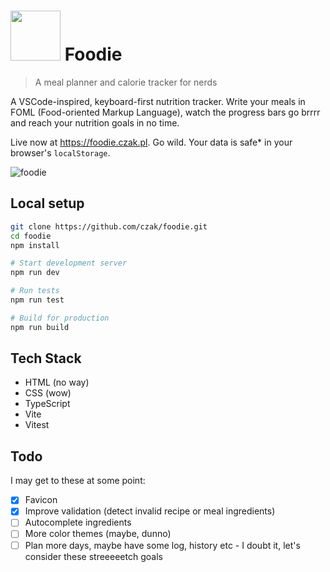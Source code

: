 # <img src="https://github.com/user-attachments/assets/50c6cda2-9c13-4e63-aa24-1a4f88197917" width="80"> Foodie

> A meal planner and calorie tracker for nerds

A VSCode-inspired, keyboard-first nutrition tracker. Write your meals in FOML (Food-oriented Markup Language), watch the progress bars go brrrr and reach your nutrition goals in no time.

Live now at https://foodie.czak.pl. Go wild. Your data is safe* in your browser's `localStorage`.

![foodie](https://github.com/user-attachments/assets/0f323d95-b248-400f-932f-064c4c079e6d)


## Local setup

```bash
git clone https://github.com/czak/foodie.git
cd foodie
npm install

# Start development server
npm run dev

# Run tests
npm run test

# Build for production
npm run build
```

## Tech Stack

- HTML (no way)
- CSS (wow)
- TypeScript
- Vite
- Vitest

## Todo

I may get to these at some point:

- [x] Favicon
- [x] Improve validation (detect invalid recipe or meal ingredients)
- [ ] Autocomplete ingredients
- [ ] More color themes (maybe, dunno)
- [ ] Plan more days, maybe have some log, history etc - I doubt it, let's consider these streeeeetch goals
